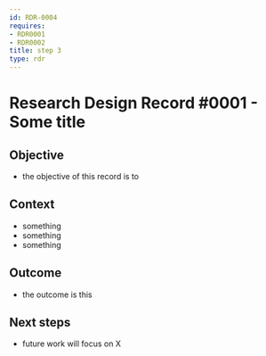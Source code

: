 ```yaml
---
id: RDR-0004
requires:
- RDR0001
- RDR0002
title: step 3
type: rdr
---
```


# Research Design Record #0001 - Some title

## Objective

- the objective of this record is to

## Context

- something
- something
- something

## Outcome

- the outcome is this

## Next steps

- future work will focus on X